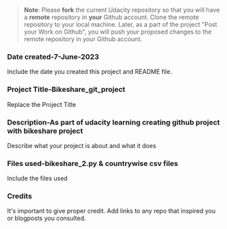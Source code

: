 >**Note**: Please **fork** the current Udacity repository so that you will have a **remote** repository in **your** Github account. Clone the remote repository to your local machine. Later, as a part of the project "Post your Work on Github", you will push your proposed changes to the remote repository in your Github account.

### Date created-7-June-2023
Include the date you created this project and README file.

### Project Title-Bikeshare_git_project
Replace the Project Title

### Description-As part of udacity learning creating github project with bikeshare project 
Describe what your project is about and what it does

### Files used-bikeshare_2.py & countrywise csv files
Include the files used

### Credits
It's important to give proper credit. Add links to any repo that inspired you or blogposts you consulted.

